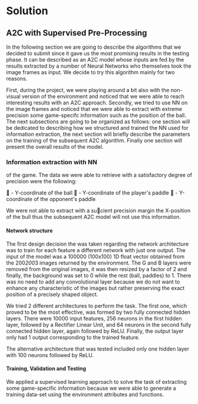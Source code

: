 # Solution
## A2C with Supervised Pre-Processing

In the following section we are going to describe the algorithms that we decided to submit since it gave us the most promising results in the testing phase. It can be described as an A2C model whose inputs are fed by the results extracted by a number of Neural Networks who themselves took the image frames as input. We decide to try this algorithm mainly for two reasons.

First, during the project, we were playing around a bit also with the non-visual version of the environment and noticed that we were able to reach interesting results with an A2C approach. Secondly, we tried to use NN on the image frames and noticed that we were able to extract with extreme precision some game-specifc information such as the position of the ball. The next subsections are going to be organized as follows: one section will be dedicated to describing how we structured and trained the NN used for information extraction, the next section will briefly describe the parameters on the training of the subsequent A2C algorithm. Finally one section will present the overall results of the model.

### Information extraction with NN

of the game. The data we were able to retrieve with a satisfactory degree of precision were the
following:

 - Y-coordinate of the ball
 - Y-coordinate of the player's paddle
 - Y-coordinate of the opponent's paddle

We were not able to extract with a sucient precision margin the X-position of the bull thus the
subsequent A2C model will not use this information.

#### Network structure

The first design decision the was taken regarding the network architecture was to train for each
feature a different network with just one output. The input of the model was a 100000 (100x100)
1D  float vector obtained from the 200*200*3 images returned by the environment. The G and
B layers were removed from the original images, it was then resized by a factor of 2 and finally, the background was set to 0 while the rest (ball, paddles) to 1. There was no need to add any convolutional layer because we do not want to enhance any characteristic of the images but rather preserving the exact position of a precisely shaped object.

We tried 2 different architectures to perform the task. The  first one, which proved to be the
most effective, was formed by two fully connected hidden layers. There were 10000 input features,
256 neurons in the first hidden layer, followed by a Rectifier Linear Unit, and 64 neurons in the
second fully connected hidden layer, again followed by ReLU. Finally, the output layer only had 1 output corresponding to the trained feature.

The alternative architecture that was tested included only one hidden layer with 100 neurons followed by ReLU.

#### Training, Validation and Testing

We applied a supervised learning approach to solve the task of extracting some game-specific information because we were able to generate a training data-set using the environment attributes and functions.


